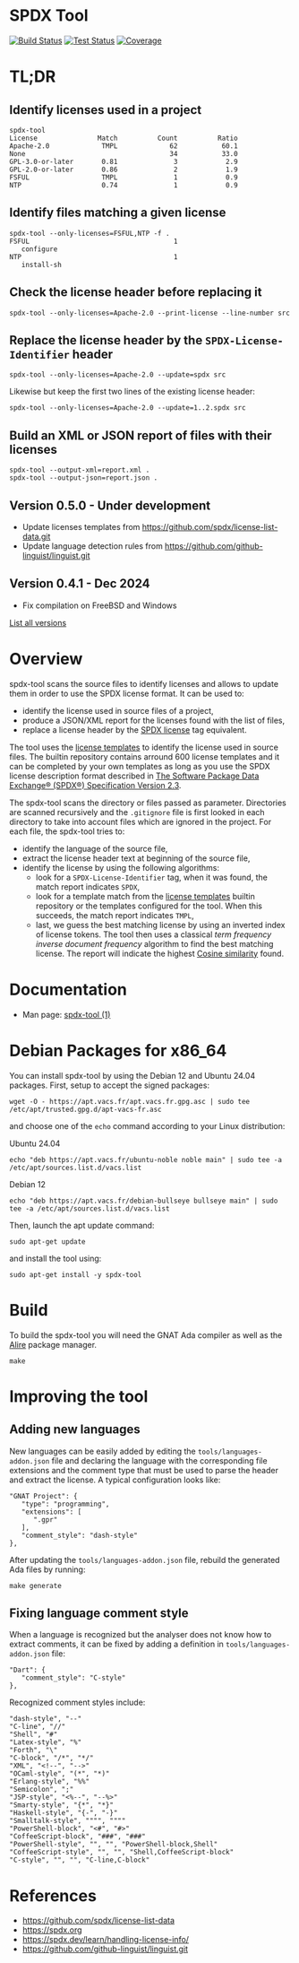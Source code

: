 # SPDX Tool

[![Build Status](https://img.shields.io/endpoint?url=https://porion.vacs.fr/porion/api/v1/projects/spdx-tool/badges/build.json)](https://porion.vacs.fr/porion/projects/view/spdx-tool/summary)
[![Test Status](https://img.shields.io/endpoint?url=https://porion.vacs.fr/porion/api/v1/projects/spdx-tool/badges/tests.json)](https://porion.vacs.fr/porion/projects/view/spdx-tool/xunits)
[![Coverage](https://img.shields.io/endpoint?url=https://porion.vacs.fr/porion/api/v1/projects/spdx-tool/badges/coverage.json)](https://porion.vacs.fr/porion/projects/view/spdx-tool/summary)

# TL;DR

## Identify licenses used in a project

```
spdx-tool
License               Match          Count          Ratio
Apache-2.0             TMPL             62           60.1
None                                    34           33.0
GPL-3.0-or-later       0.81              3            2.9
GPL-2.0-or-later       0.86              2            1.9
FSFUL                  TMPL              1            0.9
NTP                    0.74              1            0.9
```

## Identify files matching a given license

```
spdx-tool --only-licenses=FSFUL,NTP -f .
FSFUL                                    1
   configure
NTP                                      1
   install-sh
```

## Check the license header before replacing it

```
spdx-tool --only-licenses=Apache-2.0 --print-license --line-number src
```

## Replace the license header by the `SPDX-License-Identifier` header

```
spdx-tool --only-licenses=Apache-2.0 --update=spdx src
```

Likewise but keep the first two lines of the existing license header:

```
spdx-tool --only-licenses=Apache-2.0 --update=1..2.spdx src
```

## Build an XML or JSON report of files with their licenses

```
spdx-tool --output-xml=report.xml .
spdx-tool --output-json=report.json .
```

## Version 0.5.0  - Under development
  - Update licenses templates from https://github.com/spdx/license-list-data.git
  - Update language detection rules from https://github.com/github-linguist/linguist.git

## Version 0.4.1  - Dec 2024
  - Fix compilation on FreeBSD and Windows

[List all versions](https://gitlab.com/stcarrez/spdx-tool/blob/master/NEWS.md)

# Overview

spdx-tool scans the source files to identify licenses and allows to update them in order to use the
SPDX license format.  It can be used to:

* identify the license used in source files of a project,
* produce a JSON/XML report for the licenses found with the list of files,
* replace a license header by the [SPDX license](https://spdx.org/licenses/) tag equivalent.

The tool uses the [license templates](https://github.com/spdx/license-list-data) to identify
the license used in source files.  The builtin repository contains arround 600 license templates
and it can be completed by your own templates as long as you use the SPDX license description
format described in [The Software Package Data Exchange® (SPDX®) Specification Version 2.3](https://spdx.github.io/spdx-spec/v2.3/).

The spdx-tool scans the directory or files passed as parameter.  Directories are scanned recursively
and the `.gitignore` file is first looked in each directory to take into account files which are ignored
in the project.  For each file, the spdx-tool tries to:

* identify the language of the source file,
* extract the license header text at beginning of the source file,
* identify the license by using the following algorithms:
  * look for a `SPDX-License-Identifier` tag, when it was found, the match report indicates `SPDX`,
  * look for a template match from the [license templates](https://github.com/spdx/license-list-data)
    builtin repository or the templates configured for the tool.  When this succeeds, the match
    report indicates `TMPL`,
  * last, we guess the best matching license by using an inverted index of license tokens.
    The tool then uses a classical *term frequency inverse document frequency*
    algorithm to find the best matching license.  The report will indicate the
    highest [Cosine similarity](https://en.wikipedia.org/wiki/Cosine_similarity) found.

# Documentation

* Man page: [spdx-tool (1)](https://gitlab.com/stcarrez/spdx-tool/-/blob/main/docs/spdx-tool.md?ref_type=heads)

# Debian Packages for x86_64

You can install spdx-tool by using the Debian 12 and Ubuntu 24.04 packages.
First, setup to accept the signed packages:

```
wget -O - https://apt.vacs.fr/apt.vacs.fr.gpg.asc | sudo tee /etc/apt/trusted.gpg.d/apt-vacs-fr.asc
```

and choose one of the `echo` command according to your Linux distribution:

Ubuntu 24.04
```
echo "deb https://apt.vacs.fr/ubuntu-noble noble main" | sudo tee -a /etc/apt/sources.list.d/vacs.list
```

Debian 12
```
echo "deb https://apt.vacs.fr/debian-bullseye bullseye main" | sudo tee -a /etc/apt/sources.list.d/vacs.list
```

Then, launch the apt update command:

```
sudo apt-get update
```

and install the tool using:

```
sudo apt-get install -y spdx-tool
```

# Build

To build the spdx-tool you will need the GNAT Ada compiler as well
as the [Alire](https://alire.ada.dev/) package manager.

```
make
```

# Improving the tool

## Adding new languages

New languages can be easily added by editing the `tools/languages-addon.json` file
and declaring the language with the corresponding file extensions and the comment
type that must be used to parse the header and extract the license.  A typical
configuration looks like:

```
"GNAT Project": {
   "type": "programming",
   "extensions": [
      ".gpr"
   ],
   "comment_style": "dash-style"
},
```

After updating the `tools/languages-addon.json` file, rebuild the generated Ada
files by running:

```
make generate
```

## Fixing language comment style

When a language is recognized but the analyser does not know how to extract
comments, it can be fixed by adding a definition in `tools/languages-addon.json` file:

```
"Dart": {
   "comment_style": "C-style"
},
```

Recognized comment styles include:

```
"dash-style", "--"
"C-line", "//"
"Shell", "#"
"Latex-style", "%"
"Forth", "\"
"C-block", "/*", "*/"
"XML", "<!--", "-->"
"OCaml-style", "(*", "*)"
"Erlang-style", "%%"
"Semicolon", ";"
"JSP-style", "<%--", "--%>"
"Smarty-style", "{*", "*}"
"Haskell-style", "{-", "-}"
"Smalltalk-style", """", """"
"PowerShell-block", "<#", "#>"
"CoffeeScript-block", "###", "###"
"PowerShell-style", "", "", "PowerShell-block,Shell"
"CoffeeScript-style", "", "", "Shell,CoffeeScript-block"
"C-style", "", "", "C-line,C-block"
```

# References

* https://github.com/spdx/license-list-data
* https://spdx.org
* https://spdx.dev/learn/handling-license-info/
* https://github.com/github-linguist/linguist.git

